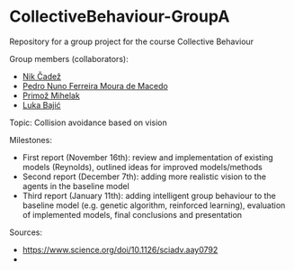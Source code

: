 # CollectiveBehaviour-GroupA
Repository for a group project for the course Collective Behaviour

Group members (collaborators):
- [Nik Čadež](https://github.com/RootRooster)
- [Pedro Nuno Ferreira Moura de Macedo](https://github.com/pedronunomacedo)
- [Primož Mihelak](https://github.com/PMihelak)
- [Luka Bajić](https://github.com/bajicluka01)

Topic: Collision avoidance based on vision



Milestones:
- First report (November 16th): review and implementation of existing models (Reynolds), outlined ideas for improved models/methods
- Second report (December 7th): adding more realistic vision to the agents in the baseline model
- Third report (January 11th): adding intelligent group behaviour to the baseline model (e.g. genetic algorithm, reinforced learning), evaluation of implemented models, final conclusions and presentation


Sources:
- https://www.science.org/doi/10.1126/sciadv.aay0792
- 
